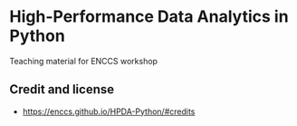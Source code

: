 # High-Performance Data Analytics in Python

Teaching material for ENCCS workshop

## Credit and license

- https://enccs.github.io/HPDA-Python/#credits
